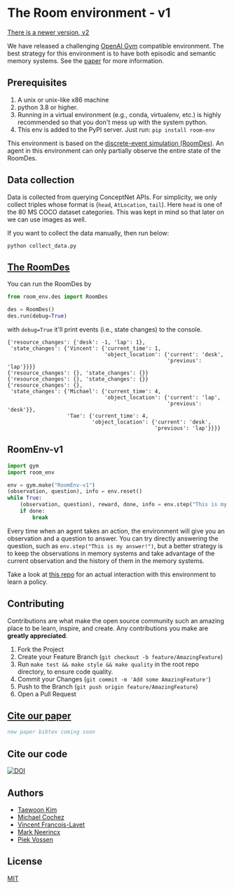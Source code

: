 # The Room environment - v1

[There is a newer version, v2](../README.md)

We have released a challenging [OpenAI Gym](https://www.gymlibrary.dev/) compatible
environment. The best strategy for this environment is to have both episodic and semantic
memory systems. See the [paper](todo/update/the/paper) for more information.

## Prerequisites

1. A unix or unix-like x86 machine
1. python 3.8 or higher.
1. Running in a virtual environment (e.g., conda, virtualenv, etc.) is highly recommended so that you don't mess up with the system python.
1. This env is added to the PyPI server. Just run: `pip install room-env`

This environment is based on the [discrete-event simulation (RoomDes)](https://en.wikipedia.org/wiki/Discrete-event_simulation). An agent in this environment can only partially observe the entire state of the RoomDes.

## Data collection

Data is collected from querying ConceptNet APIs. For simplicity, we only collect triples
whose format is (`head`, `AtLocation`, `tail`). Here `head` is one of the 80 MS COCO
dataset categories. This was kept in mind so that later on we can use images as well.

If you want to collect the data manually, then run below:

```
python collect_data.py
```

## [The RoomDes](../room_env/des.py)

You can run the RoomDes by

```python
from room_env.des import RoomDes

des = RoomDes()
des.run(debug=True)
```

with `debug=True` it'll print events (i.e., state changes) to the console.

```console
{'resource_changes': {'desk': -1, 'lap': 1},
 'state_changes': {'Vincent': {'current_time': 1,
                               'object_location': {'current': 'desk',
                                                   'previous': 'lap'}}}}
{'resource_changes': {}, 'state_changes': {}}
{'resource_changes': {}, 'state_changes': {}}
{'resource_changes': {},
 'state_changes': {'Michael': {'current_time': 4,
                               'object_location': {'current': 'lap',
                                                   'previous': 'desk'}},
                   'Tae': {'current_time': 4,
                           'object_location': {'current': 'desk',
                                               'previous': 'lap'}}}}
```

## RoomEnv-v1

```python
import gym
import room_env

env = gym.make("RoomEnv-v1")
(observation, question), info = env.reset()
while True:
    (observation, question), reward, done, info = env.step("This is my answer!")
    if done:
        break
```

Every time when an agent takes an action, the environment will give you an observation
and a question to answer. You can try directly answering the question,
such as `env.step("This is my answer!")`, but a better strategy is to keep the
observations in memory systems and take advantage of the current observation and the
history of them in the memory systems.

Take a look at [this repo](https://github.com/tae898/explicit-memory) for an actual
interaction with this environment to learn a policy.

## Contributing

Contributions are what make the open source community such an amazing place to be learn,
inspire, and create. Any contributions you make are **greatly appreciated**.

1. Fork the Project
1. Create your Feature Branch (`git checkout -b feature/AmazingFeature`)
1. Run `make test && make style && make quality` in the root repo directory,
   to ensure code quality.
1. Commit your Changes (`git commit -m 'Add some AmazingFeature'`)
1. Push to the Branch (`git push origin feature/AmazingFeature`)
1. Open a Pull Request

## [Cite our paper](todo/update/the/paper)

```bibtex
new paper bibtex coming soon
```

## Cite our code

[![DOI](https://zenodo.org/badge/477781069.svg)](https://zenodo.org/badge/latestdoi/477781069)

## Authors

- [Taewoon Kim](https://taewoon.kim/)
- [Michael Cochez](https://www.cochez.nl/)
- [Vincent Francois-Lavet](http://vincent.francois-l.be/)
- [Mark Neerincx](https://ocw.tudelft.nl/teachers/m_a_neerincx/)
- [Piek Vossen](https://vossen.info/)

## License

[MIT](https://choosealicense.com/licenses/mit/)
